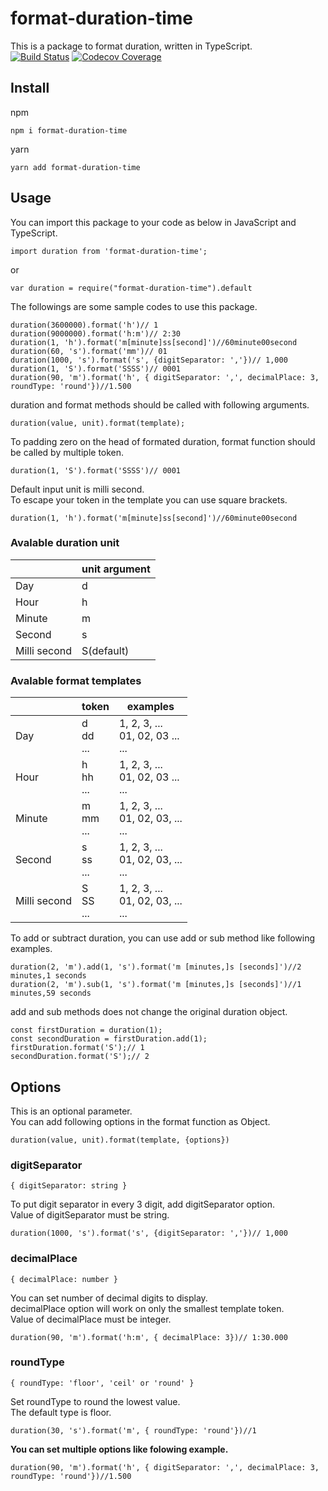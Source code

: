 # format-duration-time
This is a package to format duration, written in TypeScript.<br>
[![Build Status](https://travis-ci.org/gigosa/format-duration-time.svg?branch=master)](https://travis-ci.org/gigosa/format-duration-time)
[![Codecov Coverage](https://img.shields.io/codecov/c/github/gigosa/format-duration-time/master.svg?style=)](https://codecov.io/gh/gigosa/format-duration-time/)

## Install
npm
```
npm i format-duration-time
```
yarn
```
yarn add format-duration-time
```

## Usage
You can import this package to your code as below in JavaScript and TypeScript.

```
import duration from 'format-duration-time';
```

or

```
var duration = require("format-duration-time").default
```

The followings are some sample codes to use this package.
```
duration(3600000).format('h')// 1
duration(9000000).format('h:m')// 2:30
duration(1, 'h').format('m[minute]ss[second]')//60minute00second
duration(60, 's').format('mm')// 01
duration(1000, 's').format('s', {digitSeparator: ','})// 1,000
duration(1, 'S').format('SSSS')// 0001
duration(90, 'm').format('h', { digitSeparator: ',', decimalPlace: 3, roundType: 'round'})//1.500
```

duration and format methods should be called with following arguments.
```
duration(value, unit).format(template);
```
To padding zero on the head of formated duration, format function should be called by multiple token.
```
duration(1, 'S').format('SSSS')// 0001
```

Default input unit is milli second.<br>
To escape your token in the template you can use square brackets.
```
duration(1, 'h').format('m[minute]ss[second]')//60minute00second
```

### Avalable duration unit
||unit argument|
|-|-|
|Day|d|
|Hour|h|
|Minute|m|
|Second|s|
|Milli second|S(default)|

### Avalable format templates

||token|examples|
|-|-|-|
|Day|d <br> dd <br> ...|1, 2, 3, ... <br> 01, 02, 03 ... <br> ...|
|Hour|h <br> hh <br> ...|1, 2, 3, ... <br> 01, 02, 03 ... <br> ...|
|Minute|m <br> mm <br> ...|1, 2, 3, ...  <br> 01, 02, 03, ... <br> ...|
|Second|s <br> ss <br> ...|1, 2, 3, ... <br> 01, 02, 03, ... <br> ...|
|Milli second|S <br> SS <br> ...|1, 2, 3, ... <br> 01, 02, 03, ... <br> ...|

To add or subtract duration, you can use add or sub method like following examples.
```
duration(2, 'm').add(1, 's').format('m [minutes,]s [seconds]')//2 minutes,1 seconds
duration(2, 'm').sub(1, 's').format('m [minutes,]s [seconds]')//1 minutes,59 seconds
```
add and sub methods does not change the original duration object.
```
const firstDuration = duration(1);
const secondDuration = firstDuration.add(1);
firstDuration.format('S');// 1
secondDuration.format('S');// 2
```

## Options

This is an optional parameter.<br>
You can add following options in the format function as Object.
```
duration(value, unit).format(template, {options})
```

### digitSeparator

```
{ digitSeparator: string }
```

To put digit separator in every 3 digit, add digitSeparator option.<br>
Value of digitSeparator must be string.
```
duration(1000, 's').format('s', {digitSeparator: ','})// 1,000
```

### decimalPlace

```
{ decimalPlace: number }
```

You can set number of decimal digits to display.<br>
decimalPlace option will work on only the smallest template token.<br>
Value of decimalPlace must be integer.

```
duration(90, 'm').format('h:m', { decimalPlace: 3})// 1:30.000
```

### roundType

```
{ roundType: 'floor', 'ceil' or 'round' }
```

Set roundType to round the lowest value.<br>
The default type is floor.

```
duration(30, 's').format('m', { roundType: 'round'})//1
```

**You can set multiple options like folowing example.**
```
duration(90, 'm').format('h', { digitSeparator: ',', decimalPlace: 3, roundType: 'round'})//1.500
```
